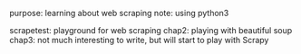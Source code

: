 purpose:    learning about web scraping
note:       using python3

scrapetest: playground for web scraping
chap2:      playing with beautiful soup
chap3:      not much interesting to write, but will start to play with Scrapy
